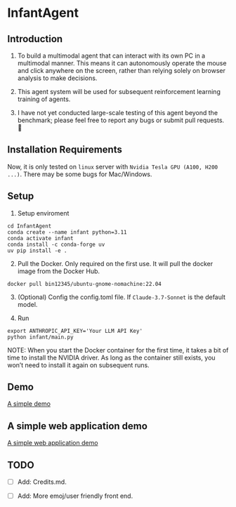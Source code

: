 # InfantAgent

## Introduction
1. To build a multimodal agent that can interact with its own PC in a multimodal manner. This means it can autonomously operate the mouse and click anywhere on the screen, rather than relying solely on browser analysis to make decisions.

2. This agent system will be used for subsequent reinforcement learning training of agents.

3. I have not yet conducted large-scale testing of this agent beyond the benchmark; please feel free to report any bugs or submit pull requests. :wave:

## Installation Requirements

Now, it is only tested on `linux` server with `Nvidia Tesla GPU (A100, H200 ...)`. There may be some bugs for Mac/Windows.

## Setup 

1. Setup enviroment
```
cd InfantAgent
conda create --name infant python=3.11
conda activate infant
conda install -c conda-forge uv
uv pip install -e .
```

2. Pull the Docker. Only required on the first use. It will pull the docker image from the Docker Hub.
```
docker pull bin12345/ubuntu-gnome-nomachine:22.04
```

3. (Optional) Config the config.toml file. If `Claude-3.7-Sonnet` is the default model.

4. Run
```
export ANTHROPIC_API_KEY='Your LLM API Key'
python infant/main.py
```

NOTE: When you start the Docker container for the first time, it takes a bit of time to install the NVIDIA driver. As long as the container still exists, you won’t need to install it again on subsequent runs.

## Demo

[A simple demo](https://github.com/user-attachments/assets/6c127ecb-b55e-44c6-b696-65d63a1c377c)

## A simple web application demo

[A simple web application demo](https://github.com/bin123apple/InfantAgent/blob/main/asset/simple_web_application.png)

## TODO

- [ ] Add: Credits.md.
- [ ] Add: More emoj/user friendly front end.


